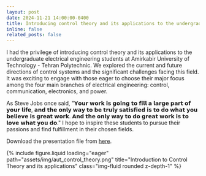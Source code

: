 ```yaml
---
layout: post
date: 2024-11-21 14:00:00-0400
title: Introducing control theory and its applications to the undergraduate electrical engineering students at Amirkabir University of Technology
inline: false
related_posts: false
---
```

I had the privilege of introducing control theory and its applications to the undergraduate electrical engineering students at Amirkabir University of Technology - Tehran Polytechnic. We explored the current and future directions of control systems and the significant challenges facing this field. It was exciting to engage with those eager to choose their major focus among the four main branches of electrical engineering: control, communication, electronics, and power.

As Steve Jobs once said, "𝗬𝗼𝘂𝗿 𝘄𝗼𝗿𝗸 𝗶𝘀 𝗴𝗼𝗶𝗻𝗴 𝘁𝗼 𝗳𝗶𝗹𝗹 𝗮 𝗹𝗮𝗿𝗴𝗲 𝗽𝗮𝗿𝘁 𝗼𝗳 𝘆𝗼𝘂𝗿 𝗹𝗶𝗳𝗲, 𝗮𝗻𝗱 𝘁𝗵𝗲 𝗼𝗻𝗹𝘆 𝘄𝗮𝘆 𝘁𝗼 𝗯𝗲 𝘁𝗿𝘂𝗹𝘆 𝘀𝗮𝘁𝗶𝘀𝗳𝗶𝗲𝗱 𝗶𝘀 𝘁𝗼 𝗱𝗼 𝘄𝗵𝗮𝘁 𝘆𝗼𝘂 𝗯𝗲𝗹𝗶𝗲𝘃𝗲 𝗶𝘀 𝗴𝗿𝗲𝗮𝘁 𝘄𝗼𝗿𝗸. 𝗔𝗻𝗱 𝘁𝗵𝗲 𝗼𝗻𝗹𝘆 𝘄𝗮𝘆 𝘁𝗼 𝗱𝗼 𝗴𝗿𝗲𝗮𝘁 𝘄𝗼𝗿𝗸 𝗶𝘀 𝘁𝗼 𝗹𝗼𝘃𝗲 𝘄𝗵𝗮𝘁 𝘆𝗼𝘂 𝗱𝗼." I hope to inspire these students to pursue their passions and find fulfillment in their chosen fields.

Download the presentation file from [here](https://shahrajabian.github.io/assets/pdf/Control_Theory_Presentation.pdf).

<div class="row">
    <div class="col-sm mt-3 mt-md-0">
        {% include figure.liquid loading="eager" path="assets/img/aut_control_theory.png" title="Introduction to Control Theory and its applications" class="img-fluid rounded z-depth-1" %}
    </div>
</div>
